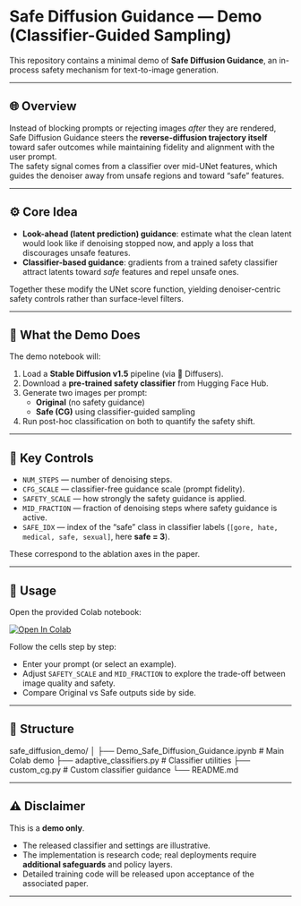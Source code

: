 # Safe Diffusion Guidance — Demo (Classifier-Guided Sampling)

This repository contains a minimal demo of **Safe Diffusion Guidance**, an in-process safety mechanism for text-to-image generation.

---

## 🌐 Overview
Instead of blocking prompts or rejecting images *after* they are rendered, Safe Diffusion Guidance steers the **reverse-diffusion trajectory itself** toward safer outcomes while maintaining fidelity and alignment with the user prompt.  
The safety signal comes from a classifier over mid-UNet features, which guides the denoiser away from unsafe regions and toward “safe” features.

---

## ⚙️ Core Idea
- **Look-ahead (latent prediction) guidance**: estimate what the clean latent would look like if denoising stopped now, and apply a loss that discourages unsafe features.  
- **Classifier-based guidance**: gradients from a trained safety classifier attract latents toward *safe* features and repel unsafe ones.  

Together these modify the UNet score function, yielding denoiser-centric safety controls rather than surface-level filters.

---

## 🚀 What the Demo Does
The demo notebook will:
1. Load a **Stable Diffusion v1.5** pipeline (via 🤗 Diffusers).  
2. Download a **pre-trained safety classifier** from Hugging Face Hub.  
3. Generate two images per prompt:
   - **Original** (no safety guidance)  
   - **Safe (CG)** using classifier-guided sampling  
4. Run post-hoc classification on both to quantify the safety shift.  

---

## 🔧 Key Controls
- `NUM_STEPS` — number of denoising steps.  
- `CFG_SCALE` — classifier-free guidance scale (prompt fidelity).  
- `SAFETY_SCALE` — how strongly the safety guidance is applied.  
- `MID_FRACTION` — fraction of denoising steps where safety guidance is active.  
- `SAFE_IDX` — index of the “safe” class in classifier labels (`[gore, hate, medical, safe, sexual]`, here **safe = 3**).  

These correspond to the ablation axes in the paper.

---

## 📓 Usage
Open the provided Colab notebook:

[![Open In Colab](https://colab.research.google.com/assets/colab-badge.svg)](https://github.com/basim-azam/safe_diffusion_demo/blob/main/Demo_Safe_Diffusion_Guidance.ipynb)

Follow the cells step by step:
- Enter your prompt (or select an example).
- Adjust `SAFETY_SCALE` and `MID_FRACTION` to explore the trade-off between image quality and safety.
- Compare Original vs Safe outputs side by side.

---

## 📂 Structure
safe_diffusion_demo/
│
├── Demo_Safe_Diffusion_Guidance.ipynb # Main Colab demo
├── adaptive_classifiers.py # Classifier utilities
├── custom_cg.py # Custom classifier guidance
└── README.md

---

## ⚠️ Disclaimer
This is a **demo only**.  
- The released classifier and settings are illustrative.  
- The implementation is research code; real deployments require **additional safeguards** and policy layers.  
- Detailed training code will be released upon acceptance of the associated paper.  

---
